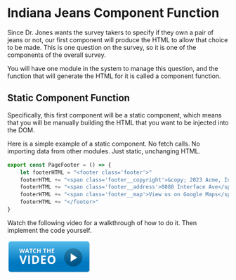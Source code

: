 # Indiana Jeans Component Function

Since Dr. Jones wants the survey takers to specify if they own a pair of jeans or not, our first component will produce the HTML to allow that choice to be made. This is one question on the survey, so it is one of the components of the overall survey.

You will have one module in the system to manage this question, and the function that will generate the HTML for it is called a component function.

## Static Component Function

Specifically, this first component will be a static component, which means that you will be manually building the HTML that you want to be injected into the DOM.

Here is a simple example of a static component. No fetch calls. No importing data from other modules. Just static, unchanging HTML.

```js
export const PageFooter = () => {
    let footerHTML = "<footer class='footer'>"
    footerHTML += "<span class='footer__copyright'>&copy; 2023 Acme, Inc</span>"
    footerHTML += "<span class='footer__address'>8088 Interface Ave</span>"
    footerHTML += "<span class='footer__map'>View us on Google Maps</span>"
    footerHTML += "</footer>"
}
```

Watch the following video for a walkthrough of how to do it. Then implement the code yourself.

[<img src="../../book-1-installations/chapters/images/video-play-icon.gif" height="75rem" />](https://watch.screencastify.com/v/GqHoMoTEjb8XBRHouTHA)
